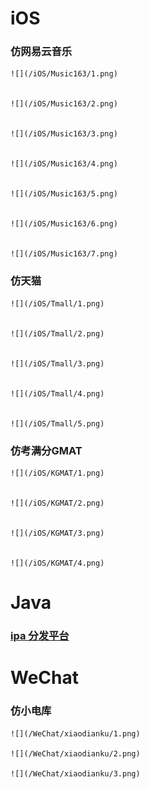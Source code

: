 # iOS

### 仿网易云音乐

    ![](/iOS/Music163/1.png)


    ![](/iOS/Music163/2.png)


    ![](/iOS/Music163/3.png)


    ![](/iOS/Music163/4.png)


    ![](/iOS/Music163/5.png)


    ![](/iOS/Music163/6.png)


    ![](/iOS/Music163/7.png)


### 仿天猫

    ![](/iOS/Tmall/1.png)


    ![](/iOS/Tmall/2.png)


    ![](/iOS/Tmall/3.png)


    ![](/iOS/Tmall/4.png)


    ![](/iOS/Tmall/5.png)


### 仿考满分GMAT

    ![](/iOS/KGMAT/1.png)


    ![](/iOS/KGMAT/2.png)


    ![](/iOS/KGMAT/3.png)


    ![](/iOS/KGMAT/4.png)






# Java

### [ipa 分发平台](https://hublot.wang:8080)






# WeChat

### 仿小电库

	![](/WeChat/xiaodianku/1.png)

	![](/WeChat/xiaodianku/2.png)

	![](/WeChat/xiaodianku/3.png)
